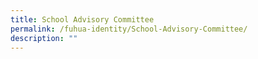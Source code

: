 ```yaml
---
title: School Advisory Committee
permalink: /fuhua-identity/School-Advisory-Committee/
description: ""
---
```

